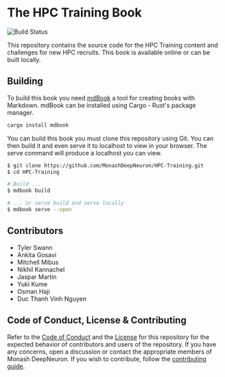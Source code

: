 # The HPC Training Book

![Build Status](https://github.com/MonashDeepNeuron/HPC-Training/workflows/CI/badge.svg)

This repository contains the source code for the HPC Training content and challenges for new HPC recruits. This book is available online or can be built locally.

## Building

To build this book you need [mdBook](https://rust-lang.github.io/mdBook/index.html) a tool for creating books with Markdown. mdBook can be installed using Cargo - Rust's package manager.

```sh
cargo install mdbook
```

You can build this book you must clone this repository using Git. You can then build it and even serve it to localhost to view in your browser. The serve command will produce a localhost you can view.

```sh
$ git clone https://github.com/MonashDeepNeuron/HPC-Training.git
$ cd HPC-Training

# Build ...
$ mdbook build

# ... or serve build and serve locally
$ mdbook serve --open
```

## Contributors

- Tyler Swann
- Ankita Gosavi
- Mitchell Mibus
- Nikhil Kannachel
- Jaspar Martin
- Yuki Kume
- Osman Haji
- Duc Thanh Vinh Nguyen

## Code of Conduct, License & Contributing

Refer to the [Code of Conduct](/CODE_OF_CONDUCT.md) and the [License](/LICENSE) for this repository for the expected behavior of contributors and users of the repository. If you have any concerns, open a discussion or contact the appropriate members of Monash DeepNeuron. If you wish to contribute, follow the [contributing guide](/CONTRIBUTING.md).
